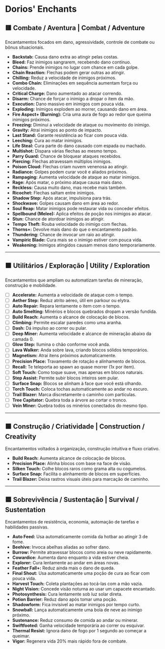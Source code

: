 # Dorios' Enchants

## 🟥 Combate / Aventura | Combat / Adventure

Encantamentos focados em dano, agressividade, controle de combate ou bônus situacionais.

- **Backstab:** Causa dano extra ao atingir pelas costas.
- **Bleed:** Faz inimigos sangrarem, recebendo dano contínuo.
- **Chains:** Prende inimigos no lugar com chance em cada golpe.
- **Chain Reaction:** Flechas podem gerar outras ao atingir.
- **Chilling:** Reduz a velocidade de inimigos próximos.
- **Combo Chain:** Eliminações em sequência aumentam força ou velocidade.
- **Critical Charge:** Dano aumentado ao atacar correndo.
- **Disarm:** Chance de forçar o inimigo a dropar o item da mão.
- **Execution:** Dano massivo em inimigos com pouca vida.
- **Exploding:** Inimigos explodem ao morrer, causando dano em área.
- **Fire Aspect+ (Burning):** Cria uma aura de fogo ao redor que queima inimigos próximos.
- **Freezing:** Diminui a velocidade de ataque ou movimento do inimigo.
- **Gravity:** Atrai inimigos ao ponto de impacto.
- **Last Stand:** Garante resistência ao ficar com pouca vida.
- **Leeching:** Cura ao matar inimigos.
- **Life Steal:** Cura parte do dano causado com espada ou machado.
- **Multishot:** Dispara várias flechas ao mesmo tempo.
- **Parry Guard:** Chance de bloquear ataques recebidos.
- **Piercing:** Flechas atravessam múltiplos inimigos.
- **Poison Cloud:** Flechas criam nuvem venenosa ao atingir.
- **Radiance:** Golpes podem curar você e aliados próximos.
- **Rampaging:** Aumenta velocidade de ataque ao matar inimigos.
- **Rage:** Após matar, o próximo ataque causa mais dano.
- **Reckless:** Causa muito dano, mas recebe mais também.
- **Ricochet:** Flechas saltam entre inimigos.
- **Shadow Step:** Após atacar, impulsiona para trás.
- **Shockwave:** Golpes causam dano em área ao redor.
- **Soul Reap:** Matar inimigos pode restaurar vida ou conceder efeitos.
- **Spellbound (Melee):** Aplica efeitos de poção nos inimigos ao atacar.
- **Stun:** Chance de atordoar inimigos ao atingir.
- **Tempo Theft:** Rouba velocidade do inimigo com flechas.
- **Thorns+:** Devolve mais dano do que o encantamento padrão.
- **Thundering:** Chance de invocar um raio ao atingir.
- **Vampiric Blade:** Cura mais se o inimigo estiver com pouca vida.
- **Weakening:** Inimigos atingidos causam menos dano temporariamente.

---

## 🟧 Utilitários / Exploração | Utility / Exploration

Encantamentos que ampliam ou automatizam tarefas de mineração, construção e mobilidade.

- [ ] **Accelerate:** Aumenta a velocidade de ataque com o tempo.
- [ ] **Aether Step:** Reduz atrito aéreo, útil em parkour ou elytra.
- [ ] **Auto Repair:** Repara lentamente o item com o tempo.
- [ ] **Auto Smelting:** Minérios e blocos quebrados dropam a versão fundida.
- [ ] **Build Reach:** Aumenta o alcance de colocação de blocos.
- [ ] **Climbing:** Permite escalar paredes como uma aranha.
- [ ] **Dash:** Dá impulso ao correr ou pular.
- [ ] **Deep Miner:** Aumenta velocidade e alcance de mineração abaixo da camada 0.
- [ ] **Glow Step:** Ilumina o chão conforme você anda.
- [ ] **Lava Walker:** Anda sobre lava, criando blocos sólidos temporários.
- [ ] **Magnetism:** Atrai itens próximos automaticamente.
- [ ] **Precision Place:** Travamento de rotação e alinhamento de blocos.
- [ ] **Recall:** Te teleporta ao spawn ao quase morrer (1x por item).
- [ ] **Soft Touch:** Como toque suave, mas apenas em blocos naturais.
- [ ] **Step Assist:** Permite subir blocos inteiros sem pular.
- [ ] **Surface Snap:** Blocos se alinham à face que você está olhando.
- [ ] **Torch Touch:** Coloca tochas automaticamente ao andar no escuro.
- [ ] **Trail Blazer:** Marca discretamente o caminho com partículas.
- [ ] **Tree Capitator:** Quebra toda a árvore ao cortar o tronco.
- [ ] **Vein Miner:** Quebra todos os minérios conectados do mesmo tipo.

---

## 🟩 Construção / Criatividade | Construction / Creativity

Encantamentos voltados à organização, construção intuitiva e fluxo criativo.

- **Build Reach:** Aumenta alcance de colocação de blocos.
- **Precision Place:** Alinha blocos com base na face de visão.
- **Silken Touch:** Colhe blocos raros como grama alta ou cogumelos.
- **Surface Snap:** Facilita o alinhamento de blocos em superfícies.
- **Trail Blazer:** Deixa rastros visuais úteis para marcação de caminho.

---

## 🟦 Sobrevivência / Sustentação | Survival / Sustentation

Encantamentos de resistência, economia, automação de tarefas e habilidades passivas.

- **Auto Feed:** Usa automaticamente comida da hotbar ao atingir 3 de fome.
- **Beehive:** Invoca abelhas aliadas ao sofrer dano.
- **Burrow:** Permite atravessar blocos como areia ou neve rapidamente.
- **Cowardice:** Aumenta dano enquanto a vida estiver cheia.
- **Explorer:** Cura lentamente ao andar em áreas novas.
- **Feather Fall+:** Reduz ainda mais o dano de queda.
- **Final Shout:** Usa automaticamente uma poção de cura ao ficar com pouca vida.
- **Harvest Touch:** Coleta plantações ao tocá-las com a mão vazia.
- **Night Vision:** Concede visão noturna ao usar um capacete encantado.
- **Photosynthesis:** Cura lentamente sob luz solar direta.
- **Potion Barrier:** Reduz dano após tomar uma poção.
- **Shadowform:** Fica invisível ao matar inimigos por tempo curto.
- **Snowball:** Lança automaticamente uma bola de neve ao inimigo próximo.
- **Sustenance:** Reduz consumo de comida ao andar ou minerar.
- **Swiftfooted:** Ganha velocidade temporária ao correr ou esquivar.
- **Thermal Resist:** Ignora dano de fogo por 1 segundo ao começar a queimar.
- **Vigor:** Regenera vida 20% mais rápido fora de combate.

